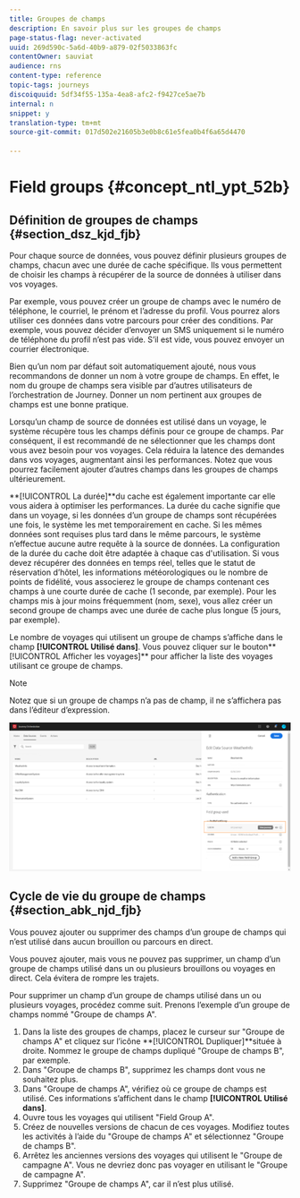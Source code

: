 ```yaml
---
title: Groupes de champs
description: En savoir plus sur les groupes de champs
page-status-flag: never-activated
uuid: 269d590c-5a6d-40b9-a879-02f5033863fc
contentOwner: sauviat
audience: rns
content-type: reference
topic-tags: journeys
discoiquuid: 5df34f55-135a-4ea8-afc2-f9427ce5ae7b
internal: n
snippet: y
translation-type: tm+mt
source-git-commit: 017d502e21605b3e0b8c61e5fea0b4f6a65d4470

---
```




# Field groups {#concept_ntl_ypt_52b}

## Définition de groupes de champs {#section_dsz_kjd_fjb}

Pour chaque source de données, vous pouvez définir plusieurs groupes de champs, chacun avec une durée de cache spécifique. Ils vous permettent de choisir les champs à récupérer de la source de données à utiliser dans vos voyages.

Par exemple, vous pouvez créer un groupe de champs avec le numéro de téléphone, le courriel, le prénom et l’adresse du profil. Vous pourrez alors utiliser ces données dans votre parcours pour créer des conditions. Par exemple, vous pouvez décider d’envoyer un SMS uniquement si le numéro de téléphone du profil n’est pas vide. S’il est vide, vous pouvez envoyer un courrier électronique.

Bien qu’un nom par défaut soit automatiquement ajouté, nous vous recommandons de donner un nom à votre groupe de champs. En effet, le nom du groupe de champs sera visible par d’autres utilisateurs de l’orchestration de Journey. Donner un nom pertinent aux groupes de champs est une bonne pratique.

Lorsqu’un champ de source de données est utilisé dans un voyage, le système récupère tous les champs définis pour ce groupe de champs. Par conséquent, il est recommandé de ne sélectionner que les champs dont vous avez besoin pour vos voyages. Cela réduira la latence des demandes dans vos voyages, augmentant ainsi les performances. Notez que vous pourrez facilement ajouter d’autres champs dans les groupes de champs ultérieurement.

**[!UICONTROL La durée]**du cache est également importante car elle vous aidera à optimiser les performances. La durée du cache signifie que dans un voyage, si les données d’un groupe de champs sont récupérées une fois, le système les met temporairement en cache. Si les mêmes données sont requises plus tard dans le même parcours, le système n’effectue aucune autre requête à la source de données. La configuration de la durée du cache doit être adaptée à chaque cas d&#39;utilisation. Si vous devez récupérer des données en temps réel, telles que le statut de réservation d’hôtel, les informations météorologiques ou le nombre de points de fidélité, vous associerez le groupe de champs contenant ces champs à une courte durée de cache (1 seconde, par exemple). Pour les champs mis à jour moins fréquemment (nom, sexe), vous allez créer un second groupe de champs avec une durée de cache plus longue (5 jours, par exemple).

Le nombre de voyages qui utilisent un groupe de champs s’affiche dans le champ **[!UICONTROL Utilisé dans]**. Vous pouvez cliquer sur le bouton**[!UICONTROL  Afficher les voyages]** pour afficher la liste des voyages utilisant ce groupe de champs.

>[!NOTE]
>
>Notez que si un groupe de champs n’a pas de champ, il ne s’affichera pas dans l’éditeur d’expression.

![](../assets/journey3bis.png)

## Cycle de vie du groupe de champs {#section_abk_njd_fjb}

Vous pouvez ajouter ou supprimer des champs d’un groupe de champs qui n’est utilisé dans aucun brouillon ou parcours en direct.

Vous pouvez ajouter, mais vous ne pouvez pas supprimer, un champ d’un groupe de champs utilisé dans un ou plusieurs brouillons ou voyages en direct. Cela évitera de rompre les trajets.

Pour supprimer un champ d’un groupe de champs utilisé dans un ou plusieurs voyages, procédez comme suit. Prenons l’exemple d’un groupe de champs nommé &quot;Groupe de champs A&quot;.

1. Dans la liste des groupes de champs, placez le curseur sur &quot;Groupe de champs A&quot; et cliquez sur l’icône **[!UICONTROL Dupliquer]**située à droite. Nommez le groupe de champs dupliqué &quot;Groupe de champs B&quot;, par exemple.
1. Dans &quot;Groupe de champs B&quot;, supprimez les champs dont vous ne souhaitez plus.
1. Dans &quot;Groupe de champs A&quot;, vérifiez où ce groupe de champs est utilisé. Ces informations s’affichent dans le champ **[!UICONTROL Utilisé dans]**.
1. Ouvre tous les voyages qui utilisent &quot;Field Group A&quot;.
1. Créez de nouvelles versions de chacun de ces voyages. Modifiez toutes les activités à l’aide du &quot;Groupe de champs A&quot; et sélectionnez &quot;Groupe de champs B&quot;.
1. Arrêtez les anciennes versions des voyages qui utilisent le &quot;Groupe de campagne A&quot;. Vous ne devriez donc pas voyager en utilisant le &quot;Groupe de campagne A&quot;.
1. Supprimez &quot;Groupe de champs A&quot;, car il n’est plus utilisé.
